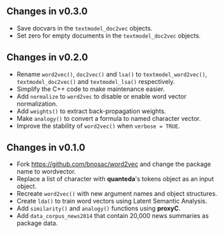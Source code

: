 ## Changes in v0.3.0

- Save docvars in the `textmodel_doc2vec` objects.
- Set zero for empty documents in the `textmodel_doc2vec` objects. 

## Changes in v0.2.0

- Rename `word2vec()`, `doc2vec()` and `lsa()` to `textmodel_word2vec()`, `textmodel_doc2vec()` and `textmodel_lsa()` respectively. 
- Simplify the C++ code to make maintenance easier.
- Add `normalize` to `word2vec` to disable or enable word vector normalization.
- Add `weights()` to extract back-propagation weights.
- Make `analogy()` to convert a formula to named character vector.
- Improve the stability of `word2vec()` when `verbose = TRUE`.

## Changes in v0.1.0

- Fork https://github.com/bnosac/word2vec and change the package name to wordvector.
- Replace a list of character with **quanteda**'s tokens object as an input object.
- Recreate `word2vec()` with new argument names and object structures.
- Create `lda()` to train word vectors using Latent Semantic Analysis.
- Add `similarity()` and `analogy()` functions using **proxyC**.
- Add `data_corpus_news2014` that contain 20,000 news summaries as package data.
